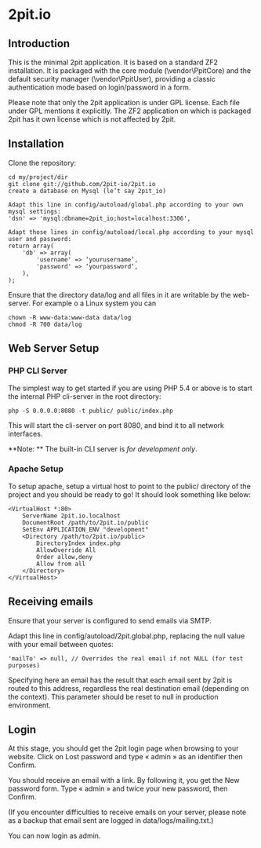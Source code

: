2pit.io
=======

Introduction
------------
This is the minimal 2pit application. It is based on a standard ZF2 installation. It is packaged with the core module (\vendor\PpitCore) and the default security manager (\vendor\PpitUser), providing a classic authentication mode based on login/password in a form.

Please note that only the 2pit application is under GPL license. Each file under GPL mentions it explicitly. The ZF2 application on which is packaged 2pit has it own license which is not affected by 2pit.

Installation
------------

Clone the repository:

    cd my/project/dir
    git clone git://github.com/2pit-io/2pit.io
    create a database on Mysql (le’t say 2pit_io)

    Adapt this line in config/autoload/global.php according to your own mysql settings:
    'dsn' => 'mysql:dbname=2pit_io;host=localhost:3306',

    Adapt those lines in config/autoload/local.php according to your mysql user and password:
    return array(
        'db' => array(
            'username' => ‘yourusername’,
            'password' => ‘yourpassword’,
        ),
    );

Ensure that the directory data/log and all files in it are writable by the web-server.
For example o a Linux system you can
    
    chown -R www-data:www-data data/log
    chmod -R 700 data/log

Web Server Setup
----------------

### PHP CLI Server

The simplest way to get started if you are using PHP 5.4 or above is to start the internal PHP cli-server in the root directory:

    php -S 0.0.0.0:8080 -t public/ public/index.php

This will start the cli-server on port 8080, and bind it to all network
interfaces.

**Note: ** The built-in CLI server is *for development only*.

### Apache Setup

To setup apache, setup a virtual host to point to the public/ directory of the
project and you should be ready to go! It should look something like below:

    <VirtualHost *:80>
        ServerName 2pit.io.localhost
        DocumentRoot /path/to/2pit.io/public
        SetEnv APPLICATION_ENV "development"
        <Directory /path/to/2pit.io/public>
            DirectoryIndex index.php
            AllowOverride All
            Order allow,deny
            Allow from all
        </Directory>
    </VirtualHost>

Receiving emails
----------------

Ensure that your server is configured to send emails via SMTP.

Adapt this line in config/autoload/2pit.global.php, replacing the null value with your email between quotes:

    'mailTo' => null, // Overrides the real email if not NULL (for test purposes)
    
Specifying here an email has the result that each email sent by 2pit is routed to this address, regardless the real destination email (depending on the context). This parameter should be reset to null in production environment.

Login
-----

At this stage, you should get the 2pit login page when browsing to your website. Click on Lost password and type « admin » as an identifier then Confirm.

You should receive an email with a link. By following it, you get the New password form. Type « admin » and twice your new password, then Confirm.

(If you encounter difficulties to receive emails on your server, please note as a backup that email sent are logged in data/logs/mailing.txt.)

You can now login as admin.

